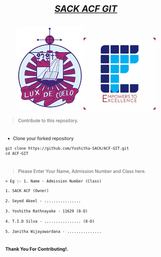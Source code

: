 # <div align="center"><a href="https://github.com/SACKACF/ACF-GIT"><b><i>SACK ACF GIT</i></b></a></div>

# <div align="center"><img src="St. Anthony's College Kandy (Logo).png"><img src="ACF Logo.jpg" width="225px">

> Contribute to this repository.

#
- Clone your forked repository
  
```
git clone https://github.com/Yoshitha-SACK/ACF-GIT.git
cd ACF-GIT
```
#
> Please Enter Your Name, Admission Number and Class here.

```
> Eg :- 1. Name - Admission Number (Class)
```

``` 
1. SACK ACF (Owner)

2. Seyed Akeel - ................

3. Yoshitha Rathnayake - 11629 (8-D)

4. T.I.D Silva - ................ (8-D)

5. Janitha Wijayawardana - ...............
```

#
**Thank You For Contributing!.**
